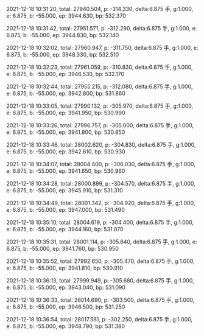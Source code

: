 2021-12-18 10:31:20, total: 27940.504, p: -314.330, delta:6.875 手, g:1.000, e: 6.875, b: -55.000, ep: 3944.630, bp: 532.370

2021-12-18 10:31:42, total: 27951.571, p: -312.290, delta:6.875 手, g:1.000, e: 6.875, b: -55.000, ep: 3944.830, bp: 532.140

2021-12-18 10:32:02, total: 27960.947, p: -311.750, delta:6.875 手, g:1.000, e: 6.875, b: -55.000, ep: 3948.330, bp: 532.510

2021-12-18 10:32:23, total: 27961.059, p: -310.830, delta:6.875 手, g:1.000, e: 6.875, b: -55.000, ep: 3946.530, bp: 532.170

2021-12-18 10:32:44, total: 27955.215, p: -312.080, delta:6.875 手, g:1.000, e: 6.875, b: -55.000, ep: 3942.800, bp: 531.860

2021-12-18 10:33:05, total: 27990.132, p: -305.970, delta:6.875 手, g:1.000, e: 6.875, b: -55.000, ep: 3941.950, bp: 530.990

2021-12-18 10:33:26, total: 27996.757, p: -305.000, delta:6.875 手, g:1.000, e: 6.875, b: -55.000, ep: 3941.800, bp: 530.850

2021-12-18 10:33:46, total: 28002.620, p: -304.830, delta:6.875 手, g:1.000, e: 6.875, b: -55.000, ep: 3942.610, bp: 530.930

2021-12-18 10:34:07, total: 28004.400, p: -306.030, delta:6.875 手, g:1.000, e: 6.875, b: -55.000, ep: 3941.650, bp: 530.960

2021-12-18 10:34:28, total: 28000.899, p: -304.570, delta:6.875 手, g:1.000, e: 6.875, b: -55.000, ep: 3945.910, bp: 531.310

2021-12-18 10:34:49, total: 28001.342, p: -304.920, delta:6.875 手, g:1.000, e: 6.875, b: -55.000, ep: 3947.000, bp: 531.490

2021-12-18 10:35:10, total: 28004.619, p: -304.400, delta:6.875 手, g:1.000, e: 6.875, b: -55.000, ep: 3944.160, bp: 531.070

2021-12-18 10:35:31, total: 28001.114, p: -305.840, delta:6.875 手, g:1.000, e: 6.875, b: -55.000, ep: 3941.760, bp: 530.950

2021-12-18 10:35:52, total: 27992.650, p: -305.470, delta:6.875 手, g:1.000, e: 6.875, b: -55.000, ep: 3941.810, bp: 530.910

2021-12-18 10:36:13, total: 27999.949, p: -305.680, delta:6.875 手, g:1.000, e: 6.875, b: -55.000, ep: 3943.040, bp: 531.090

2021-12-18 10:36:33, total: 28014.690, p: -303.500, delta:6.875 手, g:1.000, e: 6.875, b: -55.000, ep: 3946.500, bp: 531.250

2021-12-18 10:36:54, total: 28017.581, p: -302.250, delta:6.875 手, g:1.000, e: 6.875, b: -55.000, ep: 3948.790, bp: 531.380